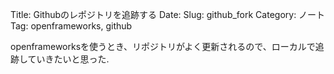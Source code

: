 Title: Githubのレポジトリを追跡する
Date:
Slug: github_fork
Category: ノート
Tag: openframeworks, github

openframeworksを使うとき、リポジトリがよく更新されるので、ローカルで追跡していきたいと思った.
